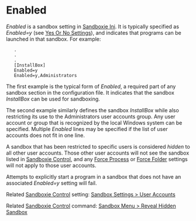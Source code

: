 # Enabled

_Enabled_ is a sandbox setting in [Sandboxie Ini](SandboxieIni). It is typically specified as _Enabled=y_ (see [Yes Or No Settings](YesOrNoSettings)), and indicates that programs can be launched in that sandbox. For example:

```
   .
   .
   .
   [InstallBox]
   Enabled=y
   Enabled=y,Administrators
```

The first example is the typical form of _Enabled_, a required part of any sandbox section in the configuration file. It indicates that the sandbox _InstallBox_ can be used for sandboxing.

The second example similarly defines the sandbox _InstallBox_ while also restricting its use to the Administrators user accounts group. Any user account or group that is recognized by the local Windows system can be specified. Multiple _Enabled_ lines may be specified if the list of user accounts does not fit in one line.

A sandbox that has been restricted to specific users is considered _hidden_ to all other user accounts. Those other user accounts will not see the sandbox listed in [Sandboxie Control](SandboxieControl), and any [Force Process](ForceProcess) or [Force Folder](ForceFolder) settings will not apply to those user accounts.

Attempts to explicitly start a program in a sandbox that does not have an associated _Enabled=y_ setting will fail.

Related [Sandboxie Control](SandboxieControl) setting: [Sandbox Settings > User Accounts](UserAccountsSettings)

Related [Sandboxie Control](SandboxieControl) command: [Sandbox Menu > Reveal Hidden Sandbox](SandboxMenu#reveal)

